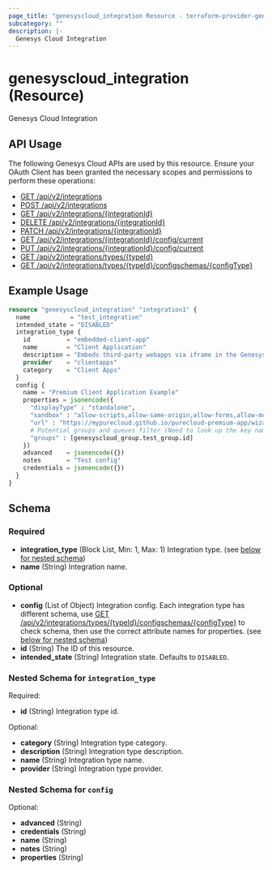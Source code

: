 ```yaml
---
page_title: "genesyscloud_integration Resource - terraform-provider-genesyscloud"
subcategory: ""
description: |-
  Genesys Cloud Integration
---
```

# genesyscloud_integration (Resource)

Genesys Cloud Integration

## API Usage
The following Genesys Cloud APIs are used by this resource. Ensure your OAuth Client has been granted the necessary scopes and permissions to perform these operations:

* [GET /api/v2/integrations](https://developer.mypurecloud.com/api/rest/v2/integrations/#get-api-v2-integrations)
* [POST /api/v2/integrations](https://developer.mypurecloud.com/api/rest/v2/integrations/#post-api-v2-integrations)
* [GET /api/v2/integrations/{integrationId}](https://developer.mypurecloud.com/api/rest/v2/integrations/#get-api-v2-integrations--integrationId-)
* [DELETE /api/v2/integrations/{integrationId}](https://developer.mypurecloud.com/api/rest/v2/integrations/#delete-api-v2-integrations--integrationId-)
* [PATCH /api/v2/integrations/{integrationId}](https://developer.mypurecloud.com/api/rest/v2/integrations/#patch-api-v2-integrations--integrationId-)
* [GET /api/v2/integrations/{integrationId}/config/current](https://developer.mypurecloud.com/api/rest/v2/integrations/#get-api-v2-integrations--integrationId--config-current)
* [PUT /api/v2/integrations/{integrationId}/config/current](https://developer.mypurecloud.com/api/rest/v2/integrations/#put-api-v2-integrations--integrationId--config-current)
* [GET /api/v2/integrations/types/{typeId}](https://developer.mypurecloud.com/api/rest/v2/integrations/#get-api-v2-integrations-types--typeId-)
* [GET /api/v2/integrations/types/{typeId}/configschemas/{configType}](https://developer.mypurecloud.com/api/rest/v2/integrations/#get-api-v2-integrations-types--typeId--configschemas--configType-)


## Example Usage

```terraform
resource "genesyscloud_integration" "integration1" {
  name           = "test_integration"
  intended_state = "DISABLED"
  integration_type {
    id          = "embedded-client-app"
    name        = "Client Application"
    description = "Embeds third-party webapps via iframe in the Genesys Cloud UI."
    provider    = "clientapps"
    category    = "Client Apps"
  }
  config {
    name = "Premium Client Application Example"
    properties = jsonencode({
      "displayType" : "standalone",
      "sandbox" : "allow-scripts,allow-same-origin,allow-forms,allow-modals",
      "url" : "https://mypurecloud.github.io/purecloud-premium-app/wizard/index.html"
      # Potential groups and queues filter (Need to look up the key name from integration type schema)
      "groups" : [genesyscloud_group.test_group.id]
    })
    advanced    = jsonencode({})
    notes       = "Test config"
    credentials = jsonencode({})
  }
}
```

<!-- schema generated by tfplugindocs -->
## Schema

### Required

- **integration_type** (Block List, Min: 1, Max: 1) Integration type. (see [below for nested schema](#nestedblock--integration_type))
- **name** (String) Integration name.

### Optional

- **config** (List of Object) Integration config. Each integration type has different schema, use [GET /api/v2/integrations/types/{typeId}/configschemas/{configType}](https://developer.mypurecloud.com/api/rest/v2/integrations/#get-api-v2-integrations-types--typeId--configschemas--configType-) to check schema, then use the correct attribute names for properties. (see [below for nested schema](#nestedatt--config))
- **id** (String) The ID of this resource.
- **intended_state** (String) Integration state. Defaults to `DISABLED`.

<a id="nestedblock--integration_type"></a>
### Nested Schema for `integration_type`

Required:

- **id** (String) Integration type id.

Optional:

- **category** (String) Integration type category.
- **description** (String) Integration type description.
- **name** (String) Integration type name.
- **provider** (String) Integration type provider.


<a id="nestedatt--config"></a>
### Nested Schema for `config`

Optional:

- **advanced** (String)
- **credentials** (String)
- **name** (String)
- **notes** (String)
- **properties** (String)

